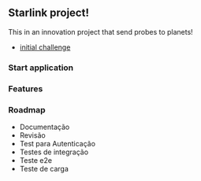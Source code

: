 ## Starlink project!

This in an innovation project that send probes to planets!

- [initial challenge](docs/challenge.md)

### Start application
### Features
### Roadmap
- Documentação
- Revisão
- Test para Autenticação
- Testes de integração
- Teste e2e
- Teste de carga